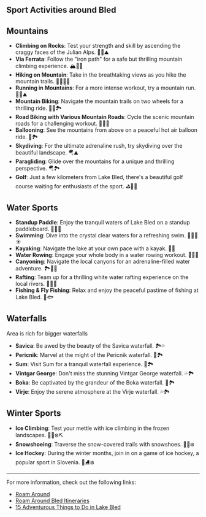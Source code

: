 ## Sport Activities around Bled

Mountains
---
- **Climbing on Rocks**: Test your strength and skill by ascending the craggy faces of the Julian Alps. 🧗‍♀️⛰️
- **Via Ferrata**: Follow the "iron path" for a safe but thrilling mountain climbing experience. 🏔️🧗‍♂️
- **Hiking on Mountain**: Take in the breathtaking views as you hike the mountain trails. 🚶‍♀️🌳🥾
- **Running in Mountains**: For a more intense workout, try a mountain run. 🏃‍♂️⛰️
- **Mountain Biking**: Navigate the mountain trails on two wheels for a thrilling ride. 🚵‍♀️🏞️
- **Road Biking with Various Mountain Roads**: Cycle the scenic mountain roads for a challenging workout. 🚴‍♀️🌄
- **Ballooning**: See the mountains from above on a peaceful hot air balloon ride. 🎈🏞️
- **Skydiving**: For the ultimate adrenaline rush, try skydiving over the beautiful landscape. 🪂⛰️
- **Paragliding**: Glide over the mountains for a unique and thrilling perspective. 🪂🏞️
- **Golf**: Just a few kilometers from Lake Bled, there's a beautiful golf course waiting for enthusiasts of the sport. ⛳🏌️‍♀️

Water Sports 
---
- **Standup Paddle**: Enjoy the tranquil waters of Lake Bled on a standup paddleboard. 🏄‍♀️🌅
- **Swimming**: Dive into the crystal clear waters for a refreshing swim. 🏊‍♀️🌊☀️
- **Kayaking**: Navigate the lake at your own pace with a kayak. 🛶🦆
- **Water Rowing**: Engage your whole body in a water rowing workout. 🚣‍♀️🌊
- **Canyoning**: Navigate the local canyons for an adrenaline-filled water adventure. 🏞️🏊‍♂️
- **Rafting**: Team up for a thrilling white water rafting experience on the local rivers. 🌊🚣‍♂️
- **Fishing & Fly Fishing**: Relax and enjoy the peaceful pastime of fishing at Lake Bled. 🎣🐟

Waterfalls
---
Area is rich for bigger waterfalls
- **Savica**: Be awed by the beauty of the Savica waterfall. 🏞️💦
- **Pericnik**: Marvel at the might of the Pericnik waterfall. 🌊🏞️
- **Sum**: Visit Sum for a tranquil waterfall experience. 🌊🏞️
- **Vintgar George**: Don't miss the stunning Vintgar George waterfall. 💦🏞️
- **Boka**: Be captivated by the grandeur of the Boka waterfall. 🌊🏞️
- **Virje**: Enjoy the serene atmosphere at the Virje waterfall. 💦🏞️

Winter Sports
---
- **Ice Climbing**: Test your mettle with ice climbing in the frozen landscapes. 🧗‍♂️❄️⛏️
- **Snowshoeing**: Traverse the snow-covered trails with snowshoes. 🚶‍♀️❄️
- **Ice Hockey**: During the winter months, join in on a game of ice hockey, a popular sport in Slovenia. 🏒⛸️❄️

---

For more information, check out the following links:

- [Roam Around](https://www.roamaround.io/v2)
- [Roam Around Bled Itineraries](https://www.roamaround.io/v2/itineraries/Bled%2C%20Slovenia/f65bfb4c-2572-4016-b45f-971aeb83598f?stream=true)
- [15 Adventurous Things to Do in Lake Bled](https://www.altitude-activities.com/15-adventurous-things-to-do-in-lake-bled?gclid=CjwKCAjwjYKjBhB5EiwAiFdSfo2P6sHTZkn0deMKeX-TUyEvYExCuNd1QWVxNGI0UEKUSvzx2C8SVRoCLIkQAvD_BwE)